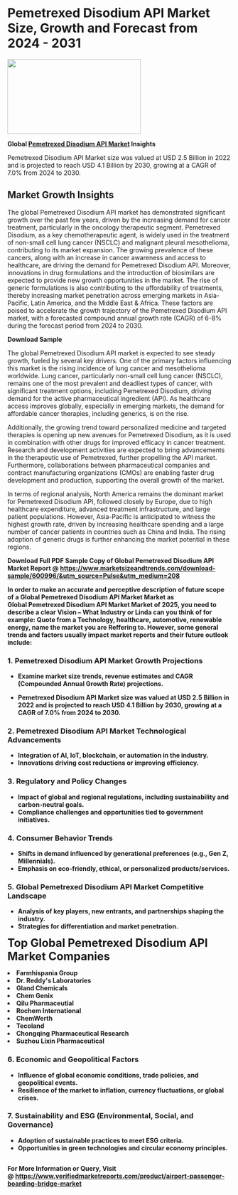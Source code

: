 <H1>Pemetrexed Disodium API Market Size, Growth and Forecast from 2024 - 2031</H1><img class="aligncenter size-medium wp-image-584254" src="https://thirdeyenews.in/wp-content/uploads/2024/09/Global-Market-Research-300x168.jpeg" alt="" width="300" height="168" /><p><strong>Global&nbsp;<a href="https://www.marketsizeandtrends.com/download-sample/600996/&amp;utm_source=Pulse&amp;utm_medium=208">Pemetrexed Disodium API Market</a> Insights</strong></p><p>Pemetrexed Disodium API Market size was valued at USD 2.5 Billion in 2022 and is projected to reach USD 4.1 Billion by 2030, growing at a CAGR of 7.0% from 2024 to 2030.</p><p><h2>Market Growth Insights</h2> <p>The global Pemetrexed Disodium API market has demonstrated significant growth over the past few years, driven by the increasing demand for cancer treatment, particularly in the oncology therapeutic segment. Pemetrexed Disodium, as a key chemotherapeutic agent, is widely used in the treatment of non-small cell lung cancer (NSCLC) and malignant pleural mesothelioma, contributing to its market expansion. The growing prevalence of these cancers, along with an increase in cancer awareness and access to healthcare, are driving the demand for Pemetrexed Disodium API. Moreover, innovations in drug formulations and the introduction of biosimilars are expected to provide new growth opportunities in the market. The rise of generic formulations is also contributing to the affordability of treatments, thereby increasing market penetration across emerging markets in Asia-Pacific, Latin America, and the Middle East & Africa. These factors are poised to accelerate the growth trajectory of the Pemetrexed Disodium API market, with a forecasted compound annual growth rate (CAGR) of 6-8% during the forecast period from 2024 to 2030.</p> <p><strong>Download Sample</strong></p> <p>The global Pemetrexed Disodium API market is expected to see steady growth, fueled by several key drivers. One of the primary factors influencing this market is the rising incidence of lung cancer and mesothelioma worldwide. Lung cancer, particularly non-small cell lung cancer (NSCLC), remains one of the most prevalent and deadliest types of cancer, with significant treatment options, including Pemetrexed Disodium, driving demand for the active pharmaceutical ingredient (API). As healthcare access improves globally, especially in emerging markets, the demand for affordable cancer therapies, including generics, is on the rise.</p> <p>Additionally, the growing trend toward personalized medicine and targeted therapies is opening up new avenues for Pemetrexed Disodium, as it is used in combination with other drugs for improved efficacy in cancer treatment. Research and development activities are expected to bring advancements in the therapeutic use of Pemetrexed, further propelling the API market. Furthermore, collaborations between pharmaceutical companies and contract manufacturing organizations (CMOs) are enabling faster drug development and production, supporting the overall growth of the market.</p> <p>In terms of regional analysis, North America remains the dominant market for Pemetrexed Disodium API, followed closely by Europe, due to high healthcare expenditure, advanced treatment infrastructure, and large patient populations. However, Asia-Pacific is anticipated to witness the highest growth rate, driven by increasing healthcare spending and a large number of cancer patients in countries such as China and India. The rising adoption of generic drugs is further enhancing the market potential in these regions.</p> <p><strong></p><p><span class=""><strong>Download Full PDF Sample Copy of Global Pemetrexed Disodium API Market Report</strong> @ <a href="https://www.marketsizeandtrends.com/download-sample/600996/&amp;utm_source=Pulse&amp;utm_medium=208" target="_blank">https://www.marketsizeandtrends.com/download-sample/600996/&amp;utm_source=Pulse&amp;utm_medium=208</a></span></p><p>In order to make an accurate and perceptive description of future scope of a Global&nbsp;Pemetrexed Disodium API Market Market as Global&nbsp;Pemetrexed Disodium API Market Market of 2025, you need to describe a clear Vision &ndash; What Industry or Linda can you think of for example: Quote from a Technology, healthcare, automotive, renewable energy, name the market you are Reffering to. However, some general trends and factors usually impact market reports and their future outlook include:</p><h3>1.&nbsp;<strong>Pemetrexed Disodium API Market Growth Projections</strong></h3><ul><li>Examine market size trends, revenue estimates and CAGR (Compounded Annual Growth Rate) projections.</li><li><p>Pemetrexed Disodium API Market size was valued at USD 2.5 Billion in 2022 and is projected to reach USD 4.1 Billion by 2030, growing at a CAGR of 7.0% from 2024 to 2030.</p></li></ul><h3>2.&nbsp;<strong>Pemetrexed Disodium API Market Technological Advancements</strong></h3><ul><li>Integration of AI, IoT, blockchain, or automation in the industry.</li><li>Innovations driving cost reductions or improving efficiency.</li></ul><h3>3.&nbsp;<strong>Regulatory and Policy Changes</strong></h3><ul><li>Impact of global and regional regulations, including sustainability and carbon-neutral goals.</li><li>Compliance challenges and opportunities tied to government initiatives.</li></ul><h3>4.&nbsp;<strong>Consumer Behavior Trends</strong></h3><ul><li>Shifts in demand influenced by generational preferences (e.g., Gen Z, Millennials).</li><li>Emphasis on eco-friendly, ethical, or personalized products/services.</li></ul><h3>5.&nbsp;<strong>Global Pemetrexed Disodium API Market Competitive Landscape</strong></h3><ul><li>Analysis of key players, new entrants, and partnerships shaping the industry.</li><li>Strategies for differentiation and market penetration.</li></ul><p data-pm-slice="1 1 []"><span style="color: inherit; font-family: inherit; font-size: 25px;">Top Global Pemetrexed Disodium API Market Companies</span></p><div class="" data-test-id=""><p><li>Farmhispania Group</li><li> Dr. Reddy's Laboratories</li><li> Gland Chemicals</li><li> Chem Genix</li><li> Qilu Pharmaceutial</li><li> Rochem International</li><li> ChemWerth</li><li> Tecoland</li><li> Chongqing Pharmaceutical Research</li><li> Suzhou Lixin Pharmaceutical</li></p></div><h3>6.&nbsp;<strong>Economic and Geopolitical Factors</strong></h3><ul><li>Influence of global economic conditions, trade policies, and geopolitical events.</li><li>Resilience of the market to inflation, currency fluctuations, or global crises.</li></ul><h3>7.&nbsp;<strong>Sustainability and ESG (Environmental, Social, and Governance)</strong></h3><ul><li>Adoption of sustainable practices to meet ESG criteria.</li><li>Opportunities in green technologies and circular economy principles.</li></ul><h2><strong style="font-size: 14px;">For More Information or Query, Visit @&nbsp;</strong><a style="background-color: #ffffff; font-size: 14px;" href="https://www.marketsizeandtrends.com/report/pemetrexed-disodium-api-market/" target="_blank">https://www.verifiedmarketreports.com/product/airport-passenger-boarding-bridge-market</a></h2>
